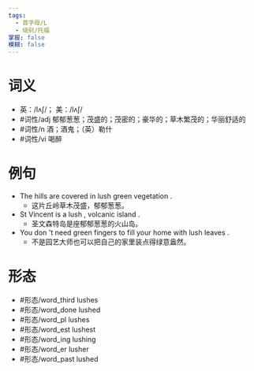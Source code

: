 ```yaml
---
tags:
  - 首字母/L
  - 级别/托福
掌握: false
模糊: false
---
```

# 词义
- 英：/lʌʃ/； 美：/lʌʃ/
- #词性/adj  郁郁葱葱；茂盛的；茂密的；豪华的；草木繁茂的；华丽舒适的
- #词性/n  酒；酒鬼；（英）勒什
- #词性/vi  喝醉
# 例句
- The hills are covered in lush green vegetation .
	- 这片丘岭草木茂盛，郁郁葱葱。
- St Vincent is a lush , volcanic island .
	- 圣文森特岛是座郁郁葱葱的火山岛。
- You don 't need green fingers to fill your home with lush leaves .
	- 不是园艺大师也可以把自己的家里装点得绿意盎然。
# 形态
- #形态/word_third lushes
- #形态/word_done lushed
- #形态/word_pl lushes
- #形态/word_est lushest
- #形态/word_ing lushing
- #形态/word_er lusher
- #形态/word_past lushed
